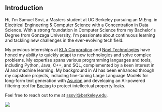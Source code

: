 ## Introduction
Hi, I'm Samuel Sovi, a Masters student at UC Berkeley pursuing an M.Eng. in Electrical Engineering & Computer Science with a Concentration in Data Science. With a strong foundation in Computer Science from my Bachelor's Degree from Gonzaga University, I'm passionate about continuous learning and tackling new challenges in the ever-evolving tech field. 

My previous internships at [KLA Corporation](https://www.kla.com/) and [Noel Technologies](https://noeltech.com/) have honed my ability to quickly adapt to new technologies and solve complex problems. My expertise spans various programming languages and tools, including Python, Java, C++, and SQL, complemented by a keen interest in AI and machine learning. My background in AI has been enhanced through my capstone projects, including fine-tuning Large Language Models for long-form text generation with [Asurion](https://www.asurion.com/) and developing an AI-powered filtering tool for [Boeing](https://www.boeing.com/) to protect intellectual property leaks. 

Feel free to reach out to me at [ssovi@berkeley.edu](mailto:ssovi@berkeley.edu).

![](https://komarev.com/ghpvc/?username=your-github-username&color=lightgrey)
<!--
**samps7/samps7** is a ✨ _special_ ✨ repository because its `README.md` (this file) appears on your GitHub profile.

Here are some ideas to get you started:

- 🔭 I’m currently working on ...
- 🌱 I’m currently learning ...
- 👯 I’m looking to collaborate on ...
- 🤔 I’m looking for help with ...
- 💬 Ask me about ...
- 📫 How to reach me: ...
- 😄 Pronouns: ...
- ⚡ Fun fact: ...
-->
